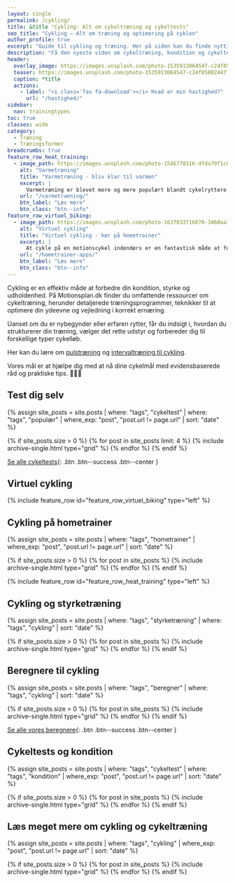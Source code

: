 ```yaml
---
layout: single
permalink: /cykling/
title: &title "Cykling: Alt om cykeltræning og cykeltests"
seo_title: "Cykling – Alt om træning og optimering på cyklen"
author_profile: true
excerpt: "Guide til cykling og træning. Her på siden kan du finde nyttig viden om motionscykling og cykeltests."
description: "Få den nyeste viden om cykeltræning, kondition og cykeltests. Læs om effektive træningsmetoder, udstyr og gode råd til at forbedre din præstation."
header:
  overlay_image: https://images.unsplash.com/photo-1535913064547-c24f85802447?ixid=MnwxMjA3fDB8MHxwaG90by1wYWdlfHx8fGVufDB8fHx8&ixlib=rb-1.2.1&auto=format&fit=crop&h=630&w=1200&q=10
  teaser: https://images.unsplash.com/photo-1535913064547-c24f85802447?ixid=MnwxMjA3fDB8MHxwaG90by1wYWdlfHx8fGVufDB8fHx8&ixlib=rb-1.2.1&auto=format&fit=crop&h=300&w=400&q=10
  caption: *title
  actions:
    - label: "<i class='fas fa-download'></i> Hvad er min hastighed?"
      url: "/hastighed/"
sidebar:
  nav: trainingtypes
toc: true
classes: wide
category:
  - Træning
  - Træningsformer
breadcrumbs: true
feature_row_heat_training:
  - image_path: https://images.unsplash.com/photo-1546778316-dfda79f1c84e?ixlib=rb-1.2.1&ixid=MnwxMjA3fDB8MHxzZWFyY2h8MjJ8fHN3ZWF0fGVufDB8MHwwfHw%3D&auto=format&fit=crop&h=300&w=400&q=10
    alt: "Varmetræning"
    title: "Varmetræning - bliv klar til varmen"
    excerpt: |
      Varmetræning er blevet mere og mere populært blandt cykelryttere. Dels forbereder det rytterne på at kunne præstere bedre i varmen, men det kaldes også højdetræning for fattigmænd. Skal du prøve?"
    url: "/varmetraening/"
    btn_label: "Læs mere"
    btn_class: "btn--info"
feature_row_virtuel_biking:
  - image_path: https://images.unsplash.com/photo-1637633716870-3460aa785ff4?&ixlib=rb-4.0.3&ixid=M3wxMjA3fDB8MHxwaG90by1wYWdlfHx8fGVufDB8fHx8fA%3D%3D&auto=format&fit=crop&h=300&w=400&q=10
    alt: "Virtuel cykling"
    title: "Virtuel cykling - kør på hometrainer"
    excerpt: |
      At cykle på en motionscykel indendørs er en fantastisk måde at forbedre din kondition på, og du kan nu gøre det, mens du kører gennem virtuelle verdener eller konkurrerer mod andre online.
    url: "/hometrainer-apps/"
    btn_label: "Læs mere"
    btn_class: "btn--info"
---
```


Cykling er en effektiv måde at forbedre din kondition, styrke og udholdenhed. På Motionsplan.dk finder du omfattende ressourcer om cykeltræning, herunder detaljerede træningsprogrammer, teknikker til at optimere din ydeevne og vejledning i korrekt ernæring.  

Uanset om du er nybegynder eller erfaren rytter, får du indsigt i, hvordan du strukturerer din træning, vælger det rette udstyr og forbereder dig til forskellige typer cykelløb.  

Her kan du lære om [pulstræning](/pulstraening/) og [intervaltræning til cykling](/intervaltraening-cykling/).  

Vores mål er at hjælpe dig med at nå dine cykelmål med evidensbaserede råd og praktiske tips. 🚴‍♂️💨

## Test dig selv

{% assign site_posts = site.posts | where: "tags", "cykeltest" | where: "tags", "populær" | where_exp: "post", "post.url != page.url" | sort: "date" %}

<div class="feature__wrapper" markdown="1">

{% if site_posts.size > 0 %}
  {% for post in site_posts limit: 4 %}
    {% include archive-single.html type="grid" %}
  {% endfor %}
{% endif %}

[Se alle cykeltests](/tests/cykling/){: .btn .btn--success .btn--center }

</div>

## Virtuel cykling

{% include feature_row id="feature_row_virtuel_biking" type="left" %}

## Cykling på hometrainer

{% assign site_posts = site.posts | where: "tags", "hometrainer" | where_exp: "post", "post.url != page.url" | sort: "date" %}

<div class="feature__wrapper">

{% if site_posts.size > 0 %}
  {% for post in site_posts %}
    {% include archive-single.html type="grid" %}
  {% endfor %}
{% endif %}

</div>

{% include feature_row id="feature_row_heat_training" type="left" %}

## Cykling og styrketræning

{% assign site_posts = site.posts | where: "tags", "styrketræning" | where: "tags", "cykling" | sort: "date" %}

<div class="feature__wrapper">

{% if site_posts.size > 0 %}
  {% for post in site_posts %}
    {% include archive-single.html type="grid" %}
  {% endfor %}
{% endif %}

</div>

## Beregnere til cykling

{% assign site_posts = site.posts | where: "tags", "beregner" | where: "tags", "cykling" | sort: "date" %}

<div class="feature__wrapper" markdown="1">

{% if site_posts.size > 0 %}
  {% for post in site_posts %}
    {% include archive-single.html type="grid" %}
  {% endfor %}
{% endif %}

[Se alle vores beregnere](/beregnere/){: .btn .btn--success .btn--center }

</div>

## Cykeltests og kondition

{% assign site_posts = site.posts | where: "tags", "cykeltest" | where: "tags", "kondition" | where_exp: "post", "post.url != page.url" | sort: "date" %}

<div class="feature__wrapper">

{% if site_posts.size > 0 %}
  {% for post in site_posts %}
    {% include archive-single.html type="grid" %}
  {% endfor %}
{% endif %}

</div>

## Læs meget mere om cykling og cykeltræning

{% assign site_posts = site.posts | where: "tags", "cykling" | where_exp: "post", "post.url != page.url" | sort: "date" %}

<div class="feature__wrapper">

{% if site_posts.size > 0 %}
  {% for post in site_posts %}
    {% include archive-single.html type="grid" %}
  {% endfor %}
{% endif %}

</div>
